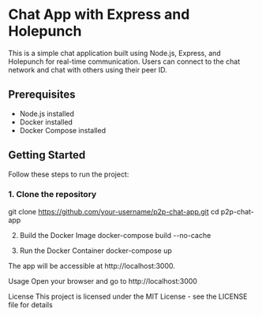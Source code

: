 # Chat App with Express and Holepunch

This is a simple chat application built using Node.js, Express, and Holepunch for real-time communication. Users can connect to the chat network and chat with others using their peer ID.

## Prerequisites

- Node.js installed
- Docker installed
- Docker Compose installed

## Getting Started

Follow these steps to run the project:

### 1. Clone the repository
git clone https://github.com/your-username/p2p-chat-app.git
cd p2p-chat-app

2. Build the Docker Image
docker-compose build --no-cache


4. Run the Docker Container
docker-compose up


The app will be accessible at http://localhost:3000.

Usage
Open your browser and go to http://localhost:3000

License
This project is licensed under the MIT License - see the LICENSE file for details